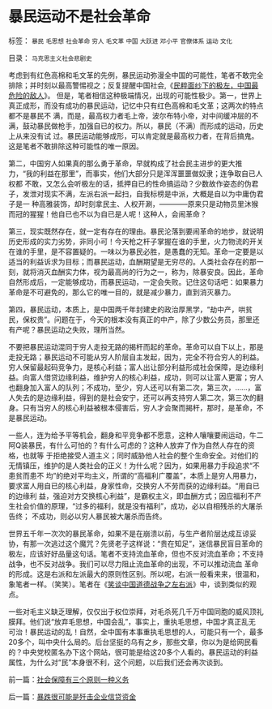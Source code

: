 # 暴民运动不是社会革命

标签： `暴民` `毛思想` `社会革命` `穷人` `毛文革` `中国` `大跃进` `邓小平` `官僚体系` `运动` `文化` 

目录： `马克思主义社会悲剧史`

考虑到有红色高棉和毛文革的先例，暴民运动弥漫全中国的可能性，笔者不敢完全排除；并时刻以最高警惕视之；反复提醒中国社会,《[民粹面纱下的极左，中国最危险的敌人](http://blog.sina.com.cn/s/blog_5563a64d0100aqn9.html)》。
但是，笔者相信这种极端情况，出现的可能性极少。第一，世界上真正成形，而没有成功的暴民运动，记忆中只有红色高棉和毛文革；这两次的特点都不是暴民不
满，而是，最高权力者毛上帝，波尔布特小帝，对中间缓冲层的不满，鼓动暴民做枪手，加强自已的权力。所以，暴民（不满）而形成的运动，历史上从来没有试
过。暴民运动能够成形，可以肯定就是最高权力者，在背后搞鬼。这是笔者不敢排除这种可能性的唯一原因。



第二，中国穷人如果真的那么勇于革命，早就构成了社会民主进步的更大推力，“我的利益在那里”，而事实，他们大部分只是浑浑噩噩做奴隶；连争取自已人权都
不敢，又怎么会听极左的话，抵押自已的性命搞运动？少数故作姿态的伪君子，发泄对现实不满，左派右派一起扫，自我标榜是中派，大概是自以为中庸伪君子是一
种高雅装饰，却时刻拿民主、人权开涮，————原来只是动物员里沐猴而冠的猩猩！他自已也不以为自已是人呢！这种人，会闹革命？



第三，现实既然存在，就一定有存在的理由。暴民沦落到要闹革命的地步，就说明历史形成的实力劣势，非同小可！今天枪之杆子掌握在谁的手里，火力物流的开关在谁的手里，是不容置疑的。一味以为暴民必胜，是愚蠢的无知。革命一定要是以适当的利益诉求为目标；而暴民运动，血酬期望是无穷尽的。人类社会存在的那一刻，就将消灭血酬实力体，视为最高尚的行为之一，称为，除暴安良。因此，革命自然形成后，一定能够成功，而暴民运动，一定会失败。记住这句话吧：如果暴力革命是不可避免的，那么它的唯一目的，就是减少暴力，直到消灭暴力。



第四，暴民运动，本质上，是中国两千年封建史的政治厚黑学，“劫中产，哄贫民，保权贵”。问题在于，今天的根本没有真正的中产，除了少数公务员，那里还有产呢？暴民运动之失败，理所当然。



不要把暴民运动混同于穷人走投无路的揭杆而起的革命。革命可以自下以上，那是走投无路；暴民运动不可能从穷人阶层自主发起，因为，完全不符合穷人的利益。
穷人保留最起码竞争力，是核心利益；富人出让部分利益形成社会保障，是边缘利益。向富人借贷边缘利益，维护穷人的核心利益，成功，则可以让富人更富；穷人
也翻身加入富人的队列；不成功，至少，穷人还可以有第二次，第三次，……，富人失去的是边缘利益，得到的是社会安宁，还可以再支持穷人第二次，第三次的翻
身。只有当穷人的核心利益被根本侵害后，穷人才会聚而揭杆，那时，是革命，不是暴民运动。



一些人，连为给予平等机会，翻身和平竞争都不愿意，这种人嚷嚷要闹运动，牛二阿Q装暴民，有什么可怕的？有什么可虑的？这种人放弃了作为自然人存在的资格，也就等
于拒绝接受人道主义；同时威胁他人社会的整个生命安全。对他们的无情镇压，维护的是人类社会的正义！为什么呢？因为，如果用暴力手段追求“不患贫而患不
均”的绝对平均主义，所谓的“高福利广覆盖”，本质上是穷人用暴力，要求富人用自已的核心利益，身家性命，交换穷人不劳而获的边缘利益。“用自已的边缘利
益，强迫对方交换核心利益”，是霸权主义，即血酬方式；因应福利不产生社会价值的原理，“过多的福利，就是没有福利”，成功，必以自相残杀的大屠杀告终；
不成功，则必以穷人暴民被大屠杀而告终。



世界五千年一次次的暴民革命，如果不是在崩溃以前，与生产者阶层达成互谅妥协，有那一次逃过这个魔咒？先贤老子这样说：“贵在知足”，迷信暴民盲目革命的
极左，应该好好品量这句话。笔者不支持流血革命，但也不反对流血革命；不支持战争，也不反对战争。我们可以尽力阻止流血革命的出现，不可以推动流血
革命的形成。这是右派和左派最大的原则性区别。所以呢，右派一般看来来，很温和，象笔者一样。（笑笑）。笔者在《[笑谈中国道德战争之左右派](../../../2009/1/28/笑谈中国道德口水仗之左中右派.md)》中，谈到类似的观点。



一些对毛主义缺乏理解，仅仅出于权位崇拜，对毛杀死几千万中国同胞的威风顶礼膜拜。他们说“放弃毛思想，中国会乱”，事实上，重执毛思想，中国才真正乱无
可治！暴民运动的乱！自然，全中国有本事重执毛思想的人，可能只有一个，最多20多个，叫中央什么局的。后台坚挺的乌有之乡，那些文章，你以为是给网民看
的？中央党校匿名办下这个网站，很可能是给这20多个人看的。暴民运动的利益属性，为什么对“民”本身很不利，这个问题，以后我们还会再次谈到。



前一篇：[社会保障有三个原则一种义务](../../../2009/2/26/社会保障有三个原则一种义务.md)

后一篇：[暴跌很可能是歼击企业信贷资金](../../../2009/2/27/暴跌很可能是歼击企业信贷资金.md)